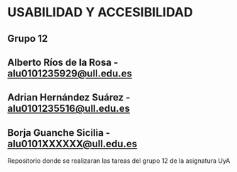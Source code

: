 # USABILIDAD Y ACCESIBILIDAD
## Grupo 12
## Alberto Ríos de la Rosa - alu0101235929@ull.edu.es
## Adrian Hernández Suárez - alu0101235516@ull.edu.es
## Borja Guanche Sicilia   - alu0101XXXXXX@ull.edu.es

Repositorio donde se realizaran las tareas del grupo 12 de la asignatura UyA
